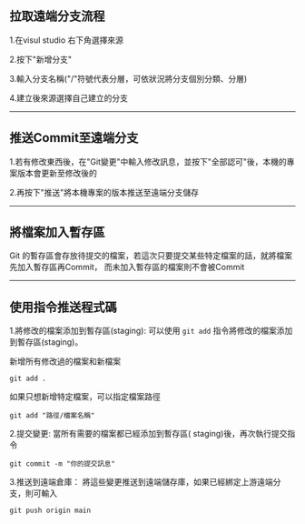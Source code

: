 ## 拉取遠端分支流程

1.在visul studio 右下角選擇來源

2.按下"新增分支"

3.輸入分支名稱("/"符號代表分層，可依狀況將分支個別分類、分層)

4.建立後來源選擇自己建立的分支

------
## 推送Commit至遠端分支

1.若有修改東西後，在"Git變更"中輸入修改訊息，並按下"全部認可"後，本機的專案版本會更新至修改後的

2.再按下"推送"將本機專案的版本推送至遠端分支儲存

------------
## 將檔案加入暫存區

Git 的暫存區會存放待提交的檔案，若這次只要提交某些特定檔案的話，就將檔案先加入暫存區再Commit，
而未加入暫存區的檔案則不會被Commit

---------------
## 使用指令推送程式碼

1.將修改的檔案添加到暫存區(staging):
可以使用 `git add` 指令將修改的檔案添加到暫存區(staging)。

新增所有修改過的檔案和新檔案
```
git add .
```
如果只想新增特定檔案，可以指定檔案路徑
```
git add "路徑/檔案名稱"
```
2.提交變更: 
當所有需要的檔案都已經添加到暫存區( staging)後，再次執行提交指令
```
git commit -m "你的提交訊息"
```
3.推送到遠端倉庫：
將這些變更推送到遠端儲存庫，如果已經綁定上游遠端分支，則可輸入
```
git push origin main
```